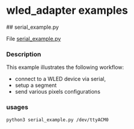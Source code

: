 # wled_adapter examples

## serial_example.py

File [serial_example.py](serial_example.py)

### Description

This example illustrates the following workflow:

- connect to a WLED device via serial,
- setup a segment
- send various pixels configurations

### usages

```bash
python3 serial_example.py /dev/ttyACM0
```
